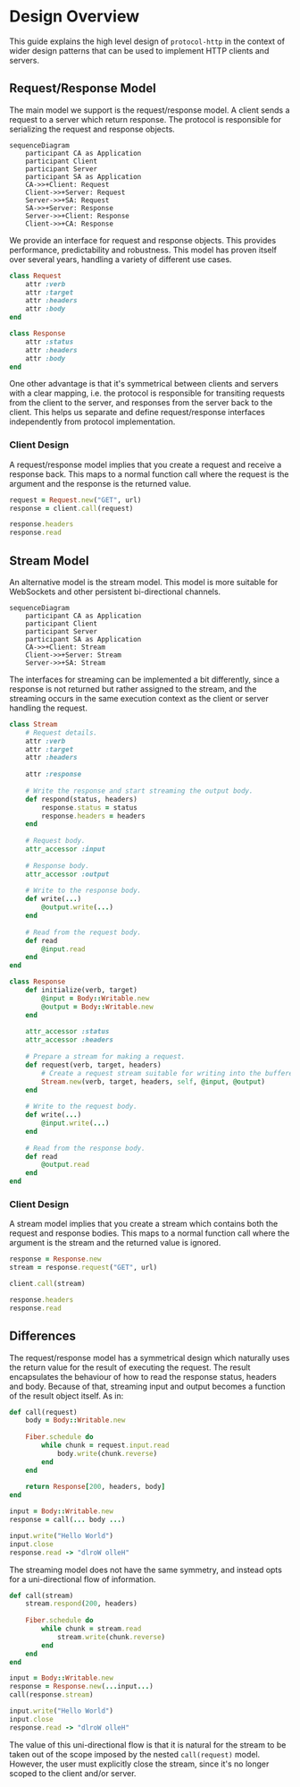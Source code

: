 # Design Overview

This guide explains the high level design of `protocol-http` in the context of wider design patterns that can be used to implement HTTP clients and servers.

## Request/Response Model

The main model we support is the request/response model. A client sends a request to a server which return response. The protocol is responsible for serializing the request and response objects.

```mermaid
sequenceDiagram
	participant CA as Application
	participant Client
	participant Server
	participant SA as Application
	CA->>+Client: Request
	Client->>+Server: Request
	Server->>+SA: Request
	SA->>+Server: Response
	Server->>+Client: Response
	Client->>+CA: Response
```

We provide an interface for request and response objects. This provides performance, predictability and robustness. This model has proven itself over several years, handling a variety of different use cases.

~~~ ruby
class Request
	attr :verb
	attr :target
	attr :headers
	attr :body
end

class Response
	attr :status
	attr :headers
	attr :body
end
~~~

One other advantage is that it's symmetrical between clients and servers with a clear mapping, i.e. the protocol is responsible for transiting requests from the client to the server, and responses from the server back to the client. This helps us separate and define request/response interfaces independently from protocol implementation.

### Client Design

A request/response model implies that you create a request and receive a response back. This maps to a normal function call where the request is the argument and the response is the returned value.

~~~ ruby
request = Request.new("GET", url)
response = client.call(request)

response.headers
response.read
~~~

## Stream Model

An alternative model is the stream model. This model is more suitable for WebSockets and other persistent bi-directional channels.

```mermaid
sequenceDiagram
	participant CA as Application
	participant Client
	participant Server
	participant SA as Application
	CA->>+Client: Stream
	Client->>+Server: Stream
	Server->>+SA: Stream
```

The interfaces for streaming can be implemented a bit differently, since a response is not returned but rather assigned to the stream, and the streaming occurs in the same execution context as the client or server handling the request.

~~~ ruby
class Stream
	# Request details.
	attr :verb
	attr :target
	attr :headers
	
	attr :response
	
	# Write the response and start streaming the output body.
	def respond(status, headers)
		response.status = status
		response.headers = headers
	end
	
	# Request body.
	attr_accessor :input
	
	# Response body.
	attr_accessor :output
	
	# Write to the response body.
	def write(...)
		@output.write(...)
	end
	
	# Read from the request body.
	def read
		@input.read
	end
end

class Response
	def initialize(verb, target)
		@input = Body::Writable.new
		@output = Body::Writable.new
	end
	
	attr_accessor :status
	attr_accessor :headers
	
	# Prepare a stream for making a request.
	def request(verb, target, headers)
		# Create a request stream suitable for writing into the buffered response:
		Stream.new(verb, target, headers, self, @input, @output)
	end
	
	# Write to the request body.
	def write(...)
		@input.write(...)
	end
	
	# Read from the response body.
	def read
		@output.read
	end
end
~~~

### Client Design

A stream model implies that you create a stream which contains both the request and response bodies. This maps to a normal function call where the argument is the stream and the returned value is ignored.

~~~ ruby
response = Response.new
stream = response.request("GET", url)

client.call(stream)

response.headers
response.read
~~~

## Differences

The request/response model has a symmetrical design which naturally uses the return value for the result of executing the request. The result encapsulates the behaviour of how to read the response status, headers and body. Because of that, streaming input and output becomes a function of the result object itself. As in:

~~~ ruby
def call(request)
	body = Body::Writable.new
	
	Fiber.schedule do
		while chunk = request.input.read
			body.write(chunk.reverse)
		end
	end
	
	return Response[200, headers, body]
end

input = Body::Writable.new
response = call(... body ...)

input.write("Hello World")
input.close
response.read -> "dlroW olleH"
~~~

The streaming model does not have the same symmetry, and instead opts for a uni-directional flow of information.

~~~ruby
def call(stream)
	stream.respond(200, headers)
	
	Fiber.schedule do
		while chunk = stream.read
			stream.write(chunk.reverse)
		end
	end
end

input = Body::Writable.new
response = Response.new(...input...)
call(response.stream)

input.write("Hello World")
input.close
response.read -> "dlroW olleH"
~~~

The value of this uni-directional flow is that it is natural for the stream to be taken out of the scope imposed by the nested `call(request)` model. However, the user must explicitly close the stream, since it's no longer scoped to the client and/or server.
